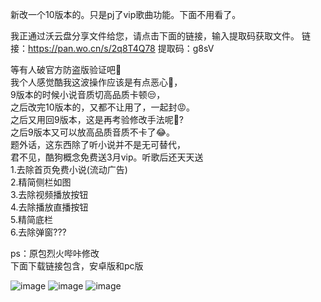 新改一个10版本的。只是pj了vip歌曲功能。下面不用看了。<br>

我正通过沃云盘分享文件给您，请点击下面的链接，输入提取码获取文件。
链接：https://pan.wo.cn/s/2q8T4Q78 
 提取码：g8sV



等有人破官方防盗版验证吧🧐<br>
我个人感觉酷我这波操作应该是有点恶心🤬，<br>
9版本的时候小说音质切高品质卡顿😒，<br>
之后改完10版本的，又都不让用了，一起封😡。<br>
之后又用回9版本，这是再考验修改手法呢🤨?<br>
之后9版本又可以放高品质音质不卡了😂。<br>
题外话，这东西除了听小说并不是无可替代，<br>
君不见，酷狗概念免费送3月vip。听歌后还天天送<br>
1.去除首页免费小说(流动广告)<br>
2.精简侧栏如图<br>
3.去除视频播放按钮<br>
4.去除播放直播按钮<br>
5.精简底栏<br>
6.去除弹窗???

ps：原包烈火哔咔修改<br>
下面下载链接包含，安卓版和pc版<br>



  ![image](https://github.com/CAOTXdidiao/software/blob/main/%23/IMG_20220422_164017.jpg)
  ![image](https://github.com/CAOTXdidiao/software/blob/main/%23/IMG_20220422_165518.jpg)
  ![image](https://github.com/CAOTXdidiao/software/blob/main/%23/IMG_20220422_165126.jpg)

